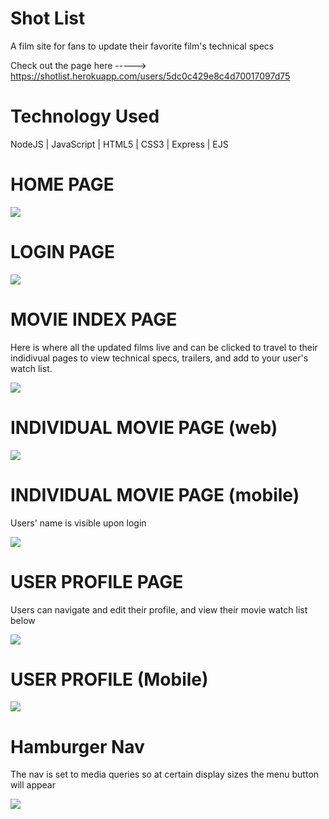 # Shot List 
A film site for fans to update their favorite film's technical specs

Check out the page here -----> https://shotlist.herokuapp.com/users/5dc0c429e8c4d70017097d75
# Technology Used 
NodeJS | JavaScript | HTML5 | CSS3 | Express | EJS 

# HOME PAGE
![](https://i.imgur.com/a4PoLSK.jpg)

# LOGIN PAGE 
![](https://imgur.com/Rtk4N6U.jpg)

# MOVIE INDEX PAGE 
Here is where all the updated films live and can be clicked to travel to their indidivual pages to view 
technical specs, trailers, and add to your user's watch list. 

![](https://imgur.com/TuC8Cv6.jpg)

# INDIVIDUAL MOVIE PAGE (web)
![](https://imgur.com/0ZkvCeW.jpg)

# INDIVIDUAL MOVIE PAGE (mobile)
Users' name is visible upon login 

![](https://imgur.com/WCZ9Kmm.jpg)


# USER PROFILE PAGE 
Users can navigate and edit their profile, and 
view their movie watch list below 

![](https://imgur.com/ptI5dUZ.jpg)

# USER PROFILE (Mobile) 

![](https://imgur.com/A8PQqwS.jpg)

# Hamburger Nav 
The nav is set to media queries so at certain display sizes the menu button will appear 

![](https://imgur.com/pwx8WSv.jpg)

